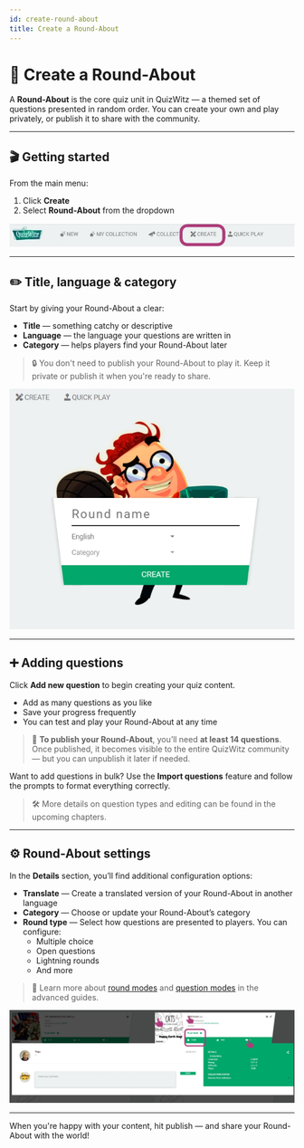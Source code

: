 ```yaml
---
id: create-round-about
title: Create a Round-About
---
```


# 🧠 Create a Round-About

A **Round-About** is the core quiz unit in QuizWitz — a themed set of questions presented in random order. You can create your own and play privately, or publish it to share with the community.

---

## 🎬 Getting started

From the main menu:

1. Click **Create**
2. Select **Round-About** from the dropdown

![QuizWitz top navigation bar](../../assets/images/top-menu-create.png)

---

## ✏️ Title, language & category

Start by giving your Round-About a clear:

- **Title** — something catchy or descriptive
- **Language** — the language your questions are written in
- **Category** — helps players find your Round-About later

> 🔒 You don't need to publish your Round-About to play it. Keep it private or publish it when you're ready to share.

![QuizWitz create round](../../assets/images/create-round.png)

---

## ➕ Adding questions

Click **Add new question** to begin creating your quiz content.

- Add as many questions as you like
- Save your progress frequently
- You can test and play your Round-About at any time

> 📢 **To publish your Round-About**, you’ll need **at least 14 questions**. Once published, it becomes visible to the entire QuizWitz community — but you can unpublish it later if needed.

Want to add questions in bulk? Use the **Import questions** feature and follow the prompts to format everything correctly.

> 🛠️ More details on question types and editing can be found in the upcoming chapters.

---

## ⚙️ Round-About settings

In the **Details** section, you’ll find additional configuration options:

- **Translate** — Create a translated version of your Round-About in another language
- **Category** — Choose or update your Round-About’s category
- **Round type** — Select how questions are presented to players. You can configure:
    - Multiple choice
    - Open questions
    - Lightning rounds
    - And more

> 🔗 Learn more about [round modes](../round-modes/round-modes) and [question modes](../question-modes/question-modes) in the advanced guides.

![Round-About settings](../../assets/images/round-about-details.png)

---

When you're happy with your content, hit publish — and share your Round-About with the world!
